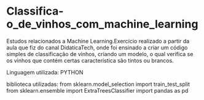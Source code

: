 # Classifica-o_de_vinhos_com_machine_learning
Estudos relacionados a Machine Learning.Exercício realizado a partir da aula que fiz do canal DidaticaTech, onde foi ensinado a criar um código simples de classificação de vinhos, criando um modelo, o qual verifica se os vinhos que contém certas característica são tintos ou brancos.

Linguagem utilizada: PYTHON

biblioteca utilizadas:
from sklearn.model_selection import train_test_split
from sklearn.ensemble import ExtraTreesClassifier
import pandas as pd
